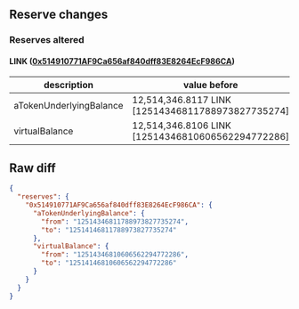 ## Reserve changes

### Reserves altered

#### LINK ([0x514910771AF9Ca656af840dff83E8264EcF986CA](https://etherscan.io/address/0x514910771AF9Ca656af840dff83E8264EcF986CA))

| description | value before | value after |
| --- | --- | --- |
| aTokenUnderlyingBalance | 12,514,346.8117 LINK [12514346811788973827735274] | 12,514,146.8117 LINK [12514146811788973827735274] |
| virtualBalance | 12,514,346.8106 LINK [12514346810606562294772286] | 12,514,146.8106 LINK [12514146810606562294772286] |


## Raw diff

```json
{
  "reserves": {
    "0x514910771AF9Ca656af840dff83E8264EcF986CA": {
      "aTokenUnderlyingBalance": {
        "from": "12514346811788973827735274",
        "to": "12514146811788973827735274"
      },
      "virtualBalance": {
        "from": "12514346810606562294772286",
        "to": "12514146810606562294772286"
      }
    }
  }
}
```
